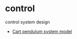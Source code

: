 # control
control system design

* [Cart pendulum system model](https://app.gitbook.com/@aimusa/s/home/a-control-design/control-techniques/cpmodel)
